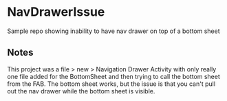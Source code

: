 # NavDrawerIssue
Sample repo showing inability to have nav drawer on top of a bottom sheet

## Notes
This project was a file > new > Navigation Drawer Activity with only really one file added for the BottomSheet and then trying to call the bottom sheet from the FAB. The bottom sheet works, but the issue is that you can't pull out the nav drawer while the bottom sheet is visible.
